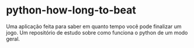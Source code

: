 # python-how-long-to-beat
Uma aplicação feita para saber em quanto tempo você pode finalizar um jogo. Um repositório de estudo sobre como funciona o python de um modo geral. 
